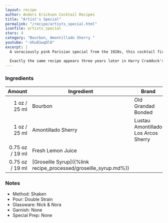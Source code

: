 ```yaml
---
layout: recipe
author: Anders Erickson Cocktail Recipes
title: "Artist's Special"
permalink: "/recipe/artists_special.html"
iconfile: artists_special
stars: 4
category: "Bourbon, Amontillado Sherry "
youtube: "-Uhu81wqOl8"
excerpt: |
  A voraciously pink Parisian special from the 1920s, this cocktail first appears in print in Harry MacElhone's 1927 <em>Barflies and Cocktails</em>.<br/><br/>

  Exactly the same recipe appears three years later in Harry Craddock's 1930 <em>The Savoy Cocktail Book</em>.
---
```


### Ingredients

|  Amount | Ingredient                                            | Brand                               |
| ------: | ----------------------------------------------------- | ----------------------------------- |
|    1 oz / 25 ml | Bourbon                                               | Old Grandad Bonded                  |
|    1 oz / 25 ml | Amontillado Sherry                                    | Lustau Amontillado Los Arcos Sherry |
| 0.75 oz / 19 ml | Fresh Lemon Juice                                     |
| 0.75 oz / 19 ml | [Groseille Syrup]({%link recipe_processed/groseille_syrup.md%}) |

### Notes

- Method: Shaken
- Pour: Double Strain
- Glassware: Nick & Nora
- Garnish: None
- Special Prep: None
